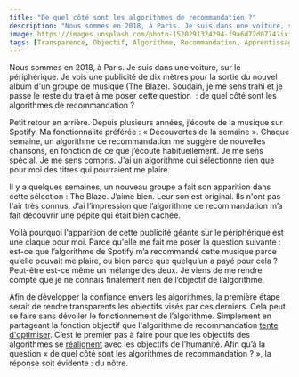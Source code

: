 ```yaml
---
title: "De quel côté sont les algorithmes de recommandation ?"
description: "Nous sommes en 2018, à Paris. Je suis dans une voiture, sur le périphérique. Je vois une publicité de dix mètres pour la sortie du nouvel album d'un groupe de musique (The Blaze)."
image: https://images.unsplash.com/photo-1520291324294-f9a6d72d0774?ixid=MXwxMjA3fDB8MHxwaG90by1wYWdlfHx8fGVufDB8fHw%3D&ixlib=rb-1.2.1&auto=format&fit=crop&w=1200&q=80
tags: [Transparence, Objectif, Algorithme, Recommandation, Apprentissage automatique, Publicité, Attention]
---
```


Nous sommes en 2018, à Paris. Je suis dans une voiture, sur le périphérique. Je vois une publicité de dix mètres pour la sortie du nouvel album d'un groupe de musique (The Blaze). Soudain, je me sens trahi et je passe le reste du trajet à me poser cette question  : de quel côté sont les algorithmes de recommandation ?

Petit retour en arrière. Depuis plusieurs années, j’écoute de la musique sur Spotify. Ma fonctionnalité préférée : « Découvertes de la semaine ». Chaque semaine, un algorithme de recommandation me suggère de nouvelles chansons, en fonction de ce que j’écoute habituellement. Je me sens spécial. Je me sens compris. J'ai un algorithme qui sélectionne rien que pour moi des titres qui pourraient me plaire.

Il y a quelques semaines, un nouveau groupe a fait son apparition dans cette sélection : The Blaze. J’aime bien. Leur son est original. Ils n'ont pas l'air très connus. J’ai l’impression que l’algorithme de recommandation m’a fait découvrir une pépite qui était bien cachée.

Voilà pourquoi l'apparition de cette publicité géante sur le périphérique est une claque pour moi. Parce qu'elle me fait me poser la question suivante : est-ce que l’algorithme de Spotify m’a recommandé cette musique parce qu’elle pouvait me plaire, ou bien parce que quelqu’un a payé pour cela ? Peut-être est-ce même un mélange des deux. Je viens de me rendre compte que je ne connais finalement rien de l’objectif de l’algorithme.

Afin de développer la confiance envers les algorithmes, la première étape serait de rendre transparents les objectifs visés par ces derniers. Cela peut se faire sans dévoiler le fonctionnement de l’algorithme. Simplement en partageant la fonction objectif que l'algorithme de recommandation [tente d'optimiser](https://f14e.fr/2020/01/16/algorithme-gere-cantine/). C’est le premier pas à faire pour que les objectifs des algorithmes se [réalignent](https://f14e.fr/2019/10/11/ethique-algorithme-objectif/) avec les objectifs de l’humanité. Afin qu’à la question « de quel côté sont les algorithmes de recommandation ? », la réponse soit évidente : du nôtre.
